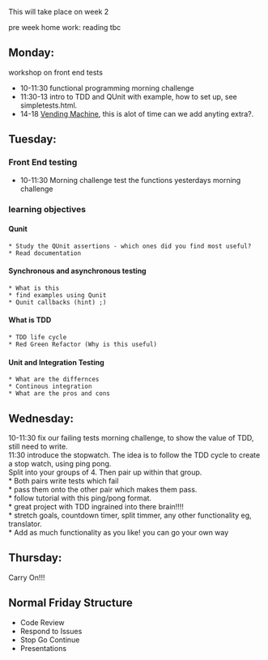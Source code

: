 This will take place on week 2

pre week home work:
reading tbc

## Monday:
workshop on front end tests
  * 10-11:30 functional programming morning challenge 
  * 11:30-13 intro to TDD and QUnit with example, how to set up, see simpletests.html.
  * 14-18 [Vending Machine](https://github.com/dwyl/learn-tdd), this is alot of time can we add anyting extra?. 

## Tuesday:
### Front End testing
  * 10-11:30 Morning challenge test the functions yesterdays morning challenge
  
### learning objectives
#### Qunit
    * Study the QUnit assertions - which ones did you find most useful? 
    * Read documentation
  
#### Synchronous and asynchronous testing
    * What is this
    * find examples using Qunit
    * Qunit callbacks (hint) ;)
  
#### What is TDD
    * TDD life cycle
    * Red Green Refactor (Why is this useful)
    
  
#### Unit and Integration Testing
    * What are the differnces
    * Continous integration 
    * What are the pros and cons

 
## Wednesday:
  10-11:30 fix our failing tests morning challenge, to show the value of TDD, still need to write.   
  11:30 introduce the stopwatch. The idea is to follow the TDD cycle to create a stop watch, using ping pong.  
  Split into your groups of 4. Then pair up within that group.   
    * Both pairs write tests which fail  
    * pass them onto the other pair which makes them pass.  
    * follow tutorial with this ping/pong format.   
    * great project with TDD ingrained into there brain!!!!  
    * stretch goals, countdown timer, split timmer, any other functionality eg, translator.  
    * Add as much functionality as you like! you can go your own way  

## Thursday:  
  Carry On!!!
  
## Normal Friday Structure
  * Code Review
  * Respond to Issues
  * Stop Go Continue
  * Presentations

